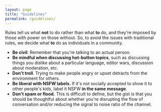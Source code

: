 ```yaml
---
layout: page
title: "Guidelines"
permalink: /guidelines/
---
```


Rules tell us what **not** to do rather than what **to** do, and they're imposed by those with power on those without.
So, to avoid the issues with traditional rules, we decide what **to** do as individuals in a community.

- **Be civil**. Remember that you're talking to an actual person.
- **Be mindful when discussing hot-button topics**, such as discussing things you dislike about a particular language, editor wars, discussion about moderation, etc.
- **Don't troll**. Trying to make people angry or upset detracts from the environment for others.
- **Be liberal with NSFW labels.** If it's not socially accepted to show it to other people's kids, label it NSFW **in the same message**.
- **Don't spam or flood.** This is difficult to define, but the gist is that you should be thoughtful about whether you're disrupting the flow of conversation and/or reducing the signal to noise ratio of the channel.
